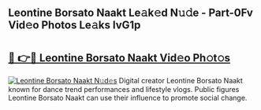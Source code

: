 ## Leontine Borsato Naakt Le𝚊k𝚎d N𝚞𝚍e - Part-0Fv Vid𝚎o Photos Le𝚊ks lvG1p

# <h2><a href="http://fb0pl9c.evod.top/?m=Leontine+Borsato+Naakt">🔗 👉🔴 Leontine Borsato Naakt Vid𝚎o Ph𝚘t𝚘s</a></h2>

[![Leontine Borsato Naakt N𝚞d𝚎s](https://i.imgur.com/8V9OHl7.gif)](http://fb0pl9c.evod.top/?m=Leontine+Borsato+Naakt)
Digital creator Leontine Borsato Naakt known for dance trend performances and lifestyle vlogs. Public figures Leontine Borsato Naakt can use their influence to promote social change. 
